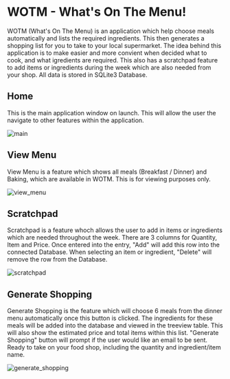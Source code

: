 # WOTM - What's On The Menu!

WOTM (What's On The Menu) is an application which help choose meals automatically and lists the required ingredients. This then generates a shopping list for you to take to your local supermarket. The idea behind this application is to make easier and more convient when decided what to cook, and what igredients are required. This also has a scratchpad feature to add items or ingredients during the week which are also needed from your shop. All data is stored in SQLite3 Database.

## Home

This is the main application window on launch. This will allow the user the navigate to other features within the application.

![main](https://user-images.githubusercontent.com/82043281/148290853-a6150668-31a6-4414-a4c6-e147c4f85e58.png)

## View Menu

View Menu is a feature which shows all meals (Breakfast / Dinner) and Baking, which are available in WOTM. This is for viewing purposes only.

![view_menu](https://user-images.githubusercontent.com/82043281/148290890-f7a3f755-f1f1-479d-9ca2-f17caafa374c.png)

## Scratchpad

Scratchpad is a feature whoch allows the user to add in items or ingredients which are needed throughout the week. There are 3 columns for Quantity, Item and Price. Once entered into the entry, "Add" will add this row into the connected Database. When selecting an item or ingredient, "Delete" will remove the row from the Database.

![scratchpad](https://user-images.githubusercontent.com/82043281/148290912-b9277245-91fc-4960-8b95-d72a11c9f513.png)

## Generate Shopping

Generate Shopping is the feature which will choose 6 meals from the dinner menu automatically once this button is clicked. The ingredients for these meals will be added into the database and viewed in the treeview table. This will also show the estimated price and total items within this list. "Generate Shopping" button will prompt if the user would like an email to be sent. Ready to take on your food shop, including the quantity and ingredient/item name.

![generate_shopping](https://user-images.githubusercontent.com/82043281/148290925-875c5e15-200f-416c-8401-52b0eccaf8db.png)
